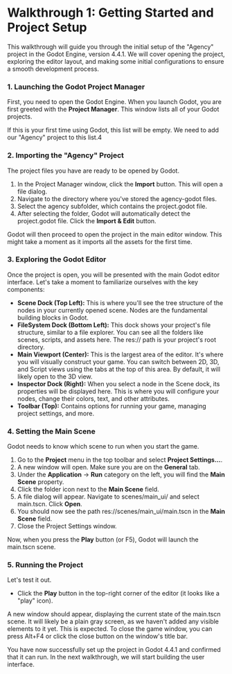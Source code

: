 # **Walkthrough 1: Getting Started and Project Setup**

This walkthrough will guide you through the initial setup of the "Agency" project in the Godot Engine, version 4.4.1. We will cover opening the project, exploring the editor layout, and making some initial configurations to ensure a smooth development process.

### **1\. Launching the Godot Project Manager**

First, you need to open the Godot Engine. When you launch Godot, you are first greeted with the **Project Manager**. This window lists all of your Godot projects.

If this is your first time using Godot, this list will be empty. We need to add our "Agency" project to this list.4

### **2\. Importing the "Agency" Project**

The project files you have are ready to be opened by Godot.

1. In the Project Manager window, click the **Import** button. This will open a file dialog.  
2. Navigate to the directory where you've stored the agency-godot files.  
3. Select the agency subfolder, which contains the project.godot file.  
4. After selecting the folder, Godot will automatically detect the project.godot file. Click the **Import & Edit** button.

Godot will then proceed to open the project in the main editor window. This might take a moment as it imports all the assets for the first time.

### **3\. Exploring the Godot Editor**

Once the project is open, you will be presented with the main Godot editor interface. Let's take a moment to familiarize ourselves with the key components:

* **Scene Dock (Top Left):** This is where you'll see the tree structure of the nodes in your currently opened scene. Nodes are the fundamental building blocks in Godot.  
* **FileSystem Dock (Bottom Left):** This dock shows your project's file structure, similar to a file explorer. You can see all the folders like scenes, scripts, and assets here. The res:// path is your project's root directory.  
* **Main Viewport (Center):** This is the largest area of the editor. It's where you will visually construct your game. You can switch between 2D, 3D, and Script views using the tabs at the top of this area. By default, it will likely open to the 3D view.  
* **Inspector Dock (Right):** When you select a node in the Scene dock, its properties will be displayed here. This is where you will configure your nodes, change their colors, text, and other attributes.  
* **Toolbar (Top):** Contains options for running your game, managing project settings, and more.

### **4\. Setting the Main Scene**

Godot needs to know which scene to run when you start the game.

1. Go to the **Project** menu in the top toolbar and select **Project Settings...**.  
2. A new window will open. Make sure you are on the **General** tab.  
3. Under the **Application** \-\> **Run** category on the left, you will find the **Main Scene** property.  
4. Click the folder icon next to the **Main Scene** field.  
5. A file dialog will appear. Navigate to scenes/main\_ui/ and select main.tscn. Click **Open**.  
6. You should now see the path res://scenes/main\_ui/main.tscn in the **Main Scene** field.  
7. Close the Project Settings window.

Now, when you press the **Play** button (or F5), Godot will launch the main.tscn scene.

### **5\. Running the Project**

Let's test it out.

* Click the **Play** button in the top-right corner of the editor (it looks like a "play" icon).

A new window should appear, displaying the current state of the main.tscn scene. It will likely be a plain gray screen, as we haven't added any visible elements to it yet. This is expected. To close the game window, you can press Alt+F4 or click the close button on the window's title bar.

You have now successfully set up the project in Godot 4.4.1 and confirmed that it can run. In the next walkthrough, we will start building the user interface.